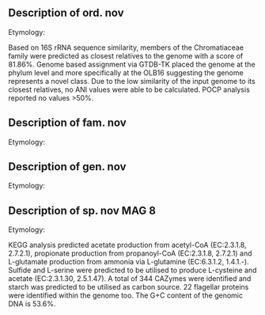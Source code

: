 ## Description of   ord. nov

Etymology:

Based on 16S rRNA sequence similarity, members of the Chromatiaceae family were predicted 
as closest relatives to the genome with a score of 81.86%. 
Genome based assignment via GTDB-TK placed the genome at the phylum level and more specifically at the OLB16
suggesting the genome represents a novel class. 
Due to the low similarity of the input genome to its closest relatives, no ANI values were able to be calculated.
POCP analysis reported no values >50%. 


## Description of   fam. nov

Etymology:



## Description of   gen. nov


Etymology:




## Description of   sp. nov MAG 8

Etymology:

KEGG analysis predicted acetate production from acetyl-CoA (EC:2.3.1.8, 2.7.2.1),
propionate production from propanoyl-CoA (EC:2.3.1.8, 2.7.2.1)
and 
L-glutamate production from ammonia via L-glutamine (EC:6.3.1.2, 1.4.1.-).
Sulfide and L-serine were predicted to be utilised to produce L-cysteine and acetate (EC:2.3.1.30, 2.5.1.47).
A total of 344 CAZymes were identified and starch was predicted to be utilised as carbon source.
22 flagellar proteins were identified within the genome too.
The G+C content of the genomic DNA is 53.6%.
<!-- Genome completeness is ;98.84
Genome contamination is ;3.85 -->
